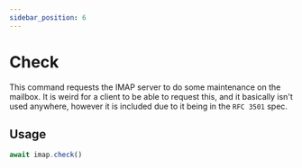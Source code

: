 ```yaml
---
sidebar_position: 6
---
```


# Check

This command requests the IMAP server to do some maintenance on the mailbox. It is weird for a client to be able to request this, and it basically isn't used anywhere, however it is included due to it being in the `RFC 3501` spec.

## Usage

```ts
await imap.check()
```
